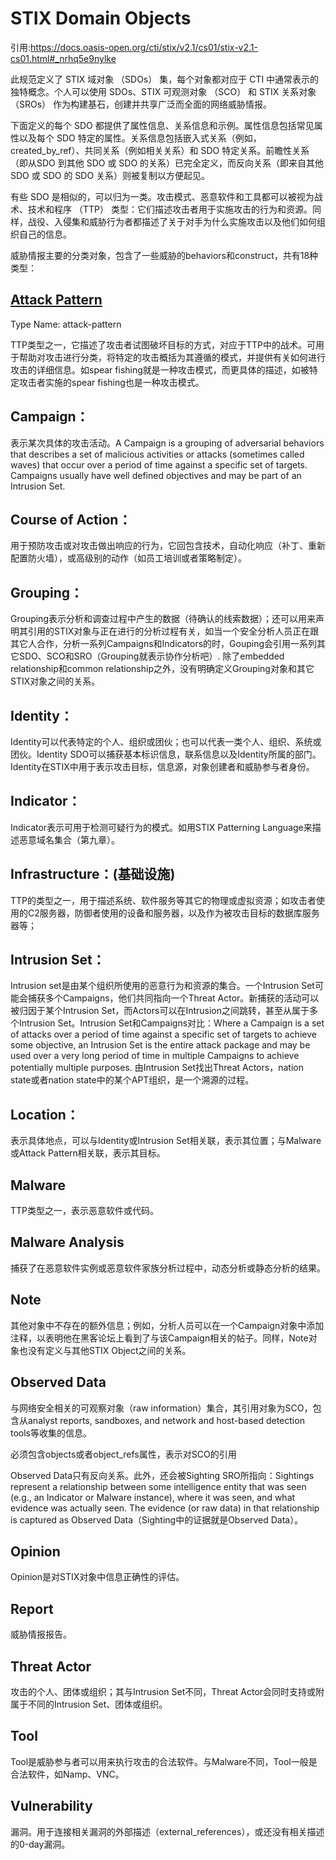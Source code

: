# STIX Domain Objects
引用:https://docs.oasis-open.org/cti/stix/v2.1/cs01/stix-v2.1-cs01.html#_nrhq5e9nylke

此规范定义了 STIX 域对象 （SDOs） 集，每个对象都对应于 CTI 中通常表示的独特概念。个人可以使用 SDOs、STIX 可观测对象 （SCO） 和 STIX 关系对象 （SROs） 作为构建基石，创建并共享广泛而全面的网络威胁情报。

下面定义的每个 SDO 都提供了属性信息、关系信息和示例。属性信息包括常见属性以及每个 SDO 特定的属性。关系信息包括嵌入式关系（例如，created_by_ref）、共同关系（例如相关关系）和 SDO 特定关系。前瞻性关系（即从SDO 到其他 SDO 或 SDO 的关系）已完全定义，而反向关系（即来自其他 SDO 或 SDO 的 SDO 关系）则被复制以方便起见。

有些 SDO 是相似的，可以归为一类。攻击模式、恶意软件和工具都可以被视为战术、技术和程序 （TTP） 类型：它们描述攻击者用于实施攻击的行为和资源。同样，战役、入侵集和威胁行为者都描述了关于对手为什么实施攻击以及他们如何组织自己的信息。



威胁情报主要的分类对象，包含了一些威胁的behaviors和construct，共有18种类型：
## [Attack Pattern](SDO/attack-pattern.md)
Type Name: attack-pattern

TTP类型之一，它描述了攻击者试图破坏目标的方式，对应于TTP中的战术。可用于帮助对攻击进行分类，将特定的攻击概括为其遵循的模式，并提供有关如何进行攻击的详细信息。如spear fishing就是一种攻击模式，而更具体的描述，如被特定攻击者实施的spear fishing也是一种攻击模式。
## Campaign：

表示某次具体的攻击活动。A Campaign is a grouping of adversarial behaviors that describes a set of malicious activities or attacks (sometimes called waves) that occur over a period of time against a specific set of targets. Campaigns usually have well defined objectives and may be part of an Intrusion Set.
## Course of Action：
用于预防攻击或对攻击做出响应的行为，它回包含技术，自动化响应（补丁、重新配置防火墙），或高级别的动作（如员工培训或者策略制定）。
## Grouping：
Grouping表示分析和调查过程中产生的数据（待确认的线索数据）；还可以用来声明其引用的STIX对象与正在进行的分析过程有关，如当一个安全分析人员正在跟其它人合作，分析一系列Campaigns和Indicators的时，Gouping会引用一系列其它SDO、SCO和SRO（Grouping就表示协作分析吧）.
除了embedded relationship和common relationship之外，没有明确定义Grouping对象和其它STIX对象之间的关系。
## Identity：
Identity可以代表特定的个人、组织或团伙；也可以代表一类个人、组织、系统或团伙。Identity SDO可以捕获基本标识信息，联系信息以及Identity所属的部门。 Identity在STIX中用于表示攻击目标，信息源，对象创建者和威胁参与者身份。
## Indicator：
Indicator表示可用于检测可疑行为的模式。如用STIX Patterning Language来描述恶意域名集合（第九章）。
## Infrastructure：(基础设施)
TTP的类型之一，用于描述系统、软件服务等其它的物理或虚拟资源；如攻击者使用的C2服务器，防御者使用的设备和服务器，以及作为被攻击目标的数据库服务器等；
## Intrusion Set：
Intrusion set是由某个组织所使用的恶意行为和资源的集合。一个Intrusion Set可能会捕获多个Campaigns，他们共同指向一个Threat Actor。新捕获的活动可以被归因于某个Intrusion Set，而Actors可以在Intrusion之间跳转，甚至从属于多个Intrusion Set。Intrusion Set和Campaigns对比：Where a Campaign is a set of attacks over a period of time against a specific set of targets to achieve some objective, an Intrusion Set is the entire attack package and may be used over a very long period of time in multiple Campaigns to achieve potentially multiple purposes.
由Intrusion Set找出Threat Actors，nation state或者nation state中的某个APT组织，是一个溯源的过程。
## Location：
表示具体地点，可以与Identity或Intrusion Set相关联，表示其位置；与Malware或Attack Pattern相关联，表示其目标。
## Malware
TTP类型之一，表示恶意软件或代码。
## Malware Analysis
捕获了在恶意软件实例或恶意软件家族分析过程中，动态分析或静态分析的结果。
## Note
其他对象中不存在的额外信息；例如，分析人员可以在一个Campaign对象中添加注释，以表明他在黑客论坛上看到了与该Campaign相关的帖子。同样，Note对象也没有定义与其他STIX Object之间的关系。
## Observed Data
与网络安全相关的可观察对象（raw information）集合，其引用对象为SCO，包含从analyst reports, sandboxes, and network and host-based detection tools等收集的信息。

必须包含objects或者object_refs属性，表示对SCO的引用

Observed Data只有反向关系。此外，还会被Sighting SRO所指向：Sightings represent a relationship between some intelligence entity that was seen (e.g., an Indicator or Malware instance), where it was seen, and what evidence was actually seen. The evidence (or raw data) in that relationship is captured as Observed Data（Sighting中的证据就是Observed Data）。
## Opinion
Opinion是对STIX对象中信息正确性的评估。
## Report
威胁情报报告。
## Threat Actor
攻击的个人、团体或组织；其与Intrusion Set不同，Threat Actor会同时支持或附属于不同的Intrusion Set、团体或组织。
## Tool
Tool是威胁参与者可以用来执行攻击的合法软件。与Malware不同，Tool一般是合法软件，如Namp、VNC。
## Vulnerability
漏洞。用于连接相关漏洞的外部描述（external_references），或还没有相关描述的0-day漏洞。